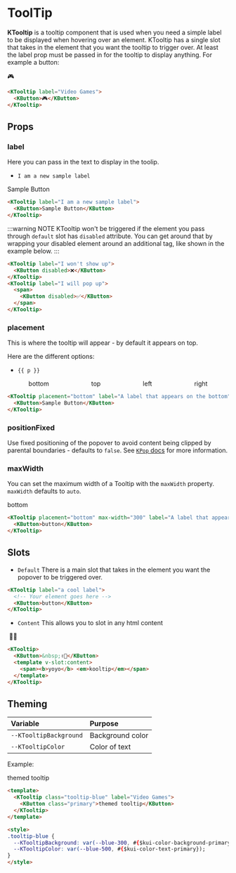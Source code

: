 # ToolTip

**KTooltip** is a tooltip component that is used when you need a simple label to be displayed when hovering over an element. KTooltip has a single slot that takes in the element that you want the tooltip to trigger over. At least the label prop must be passed in for the tooltip to display anything. For example a button:

<KTooltip label="Video Games">
  <KButton>🎮</KButton>
</KTooltip>

```html
<KTooltip label="Video Games">
  <KButton>🎮</KButton>
</KTooltip>
```

## Props

### label

Here you can pass in the text to display in the toolip.

- `I am a new sample label`

<KTooltip label="I am a new sample label">
  <KButton>Sample Button</KButton>
</KTooltip>

```html
<KTooltip label="I am a new sample label">
  <KButton>Sample Button</KButton>
</KTooltip>
```

:::warning NOTE
KTooltip won't be triggered if the element you pass through `default` slot has `disabled` attribute. You can get around that by wrapping your disabled element around an additional tag, like shown in the example below. 
:::

<KCard>
  <template #body>
    <div class="my-tooltip">
      <KTooltip label="I won't pop up" class="my-tooltip-label">
        <KButton disabled>❌</KButton>
      </KTooltip>
      <KTooltip label="I will pop up">
        <span>
          <KButton disabled>✅</KButton>
        </span>
      </KTooltip>
    </div>
  </template>
</KCard>

<style>
.my-tooltip {
  display: flex !important;
}
.my-tooltip-label {
  margin-right: 4px !important;
}
</style>

```html
<KTooltip label="I won't show up">
  <KButton disabled>❌</KButton>
</KTooltip>
<KTooltip label="I will pop up">
  <span>
    <KButton disabled>✅</KButton>
  </span>
</KTooltip>
```

### placement

This is where the tooltip will appear - by default it appears on top.

Here are the different options:

<ul>
  <li
    v-for="p in ['auto', 'top', 'topStart', 'topEnd', 'left', 'leftStart', 'leftEnd', 'right', 'rightStart', 'rightEnd', 'bottom', 'bottomStart', 'bottomEnd']"
    :key="p">
    <code>{{ p }}</code>
  </li>
</ul>

<div class="custom-tooltip">
  <KTooltip placement="bottom" label="A label that appears on the bottom">
    <KButton>bottom</KButton>
  </KTooltip>
  <KTooltip placement="top" label="A label that appears on the top">
    <KButton>top</KButton>
  </KTooltip>
  <KTooltip placement="left" label="A label that appears on the left">
    <KButton>left</KButton>
  </KTooltip>
  <KTooltip placement="right" label="A label that appears on the right">
    <KButton>right</KButton>
  </KTooltip>
</div>

<style>
.custom-tooltip {
  display: flex !important;
  justify-content: space-around !important;
}
</style>

```html
<KTooltip placement="bottom" label="A label that appears on the bottom">
  <KButton>Sample Button</KButton>
</KTooltip>
```

### positionFixed

Use fixed positioning of the popover to avoid content being clipped by parental boundaries - defaults to `false`. See [`KPop` docs](popover.html#positionfixed) for more information.

### maxWidth

You can set the maximum width of a Tooltip with the `maxWidth` property. `maxWidth` defaults to `auto`.

<KTooltip placement="bottom" max-width="300" label="A label that appears on the bottom. A label that appears on the bottom">
  <KButton>bottom</KButton>
</KTooltip>

```html
<KTooltip placement="bottom" max-width="300" label="A label that appears on the bottom. A label that appears on the bottom">
  <KButton>button</KButton>
</KTooltip>
```

## Slots

- `Default` There is a main slot that takes in the element you want the popover to be triggered over.

```html
<KTooltip label="a cool label">
  <!-- Your element goes here -->
  <KButton>button</KButton>
</KTooltip>
```

- `Content` This allows you to slot in any html content

<KTooltip label="Video Games">
  <KButton>&nbsp;✌🏻</KButton>
  <template v-slot:content>
    <span><b>yoyo</b> <em>kooltip</em></span>
  </template>
</KTooltip>

```html
<KTooltip>
  <KButton>&nbsp;✌🏻</KButton>
  <template v-slot:content>
    <span><b>yoyo</b> <em>kooltip</em></span>
  </template>
</KTooltip>
```

## Theming

| Variable               | Purpose          |
| :--------------------- | :--------------- |
| `--KTooltipBackground` | Background color |
| `--KTooltipColor`      | Color of text    |

Example:

<KTooltip class="tooltip-blue" label="Video Games">
  <KButton>themed tooltip</KButton>
</KTooltip>

```html
<template>
  <KTooltip class="tooltip-blue" label="Video Games">
    <KButton class="primary">themed tooltip</KButton>
  </KTooltip>
</template>

<style>
.tooltip-blue {
  --KTooltipBackground: var(--blue-300, #{$kui-color-background-primary-weaker});
  --KTooltipColor: var(--blue-500, #{$kui-color-text-primary});
}
</style>
```

<style>
.tooltip-blue {
  --KTooltipBackground: var(--blue-500, #{$kui-color-background-primary});
  --KTooltipColor: var(--blue-200, #bdd3f9);
}
</style>

